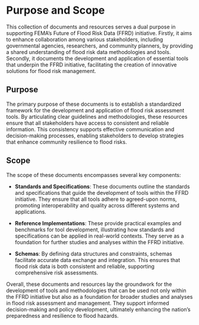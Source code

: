 # Purpose and Scope
This collection of documents and resources serves a dual purpose in supporting FEMA’s Future of Flood Risk Data (FFRD) initiative. Firstly, it aims to enhance collaboration among various stakeholders, including governmental agencies, researchers, and community planners, by providing a shared understanding of flood risk data methodologies and tools. Secondly, it documents the development and application of essential tools that underpin the FFRD initiative, facilitating the creation of innovative solutions for flood risk management.

## Purpose
The primary purpose of these documents is to establish a standardized framework for the development and application of flood risk assessment tools. By articulating clear guidelines and methodologies, these resources ensure that all stakeholders have access to consistent and reliable information. This consistency supports effective communication and decision-making processes, enabling stakeholders to develop strategies that enhance community resilience to flood risks.

## Scope
The scope of these documents encompasses several key components:

 - **Standards and Specifications**: These documents outline the standards and specifications that guide the development of tools within the FFRD initiative. They ensure that all tools adhere to agreed-upon norms, promoting interoperability and quality across different systems and applications.

 - **Reference Implementations**: These provide practical examples and benchmarks for tool development, illustrating how standards and specifications can be applied in real-world contexts. They serve as a foundation for further studies and analyses within the FFRD initiative.

 - **Schemas**: By defining data structures and constraints, schemas facilitate accurate data exchange and integration. This ensures that flood risk data is both consistent and reliable, supporting comprehensive risk assessments.

Overall, these documents and resources lay the groundwork for the development of tools and methodologies that can be used not only within the FFRD initiative but also as a foundation for broader studies and analyses in flood risk assessment and management. They support informed decision-making and policy development, ultimately enhancing the nation’s preparedness and resilience to flood hazards.

